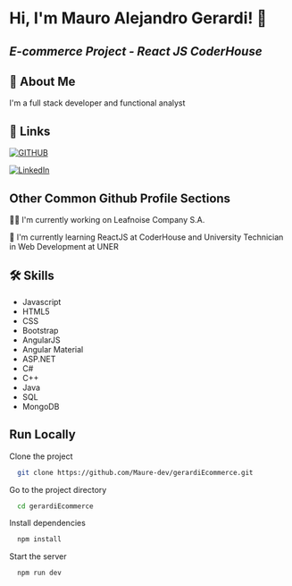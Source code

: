 # **Hi, I'm Mauro Alejandro Gerardi! 👋**

## _**E-commerce Project** - React JS CoderHouse_

## 🚀 About Me

I'm a full stack developer and
functional analyst

## 🔗 Links

[![GITHUB](https://img.shields.io/badge/Git_Hub-000?style=for-the-badge&logo=github&logoColor=white)](https://github.com/Maure-dev)

[![LinkedIn](https://img.shields.io/badge/linkedin-0A66C2?style=for-the-badge&logo=linkedin&logoColor=white)](https://www.linkedin.com/in/mauro-alejandro-gerardi-a35bb7175)

## Other Common Github Profile Sections

👩‍💻 I'm currently working on Leafnoise Company S.A.

🧠 I'm currently learning ReactJS at CoderHouse and University Technician in Web Development at UNER

## 🛠 Skills

- Javascript
- HTML5
- CSS
- Bootstrap
- AngularJS
- Angular Material
- ASP.NET
- C#
- C++
- Java
- SQL
- MongoDB

<!--## Demo

 ![Logo](Se espera Link o GIF) -->

## Run Locally

Clone the project

```bash
  git clone https://github.com/Maure-dev/gerardiEcommerce.git
```

Go to the project directory

```bash
  cd gerardiEcommerce
```

Install dependencies

```bash
  npm install
```

Start the server

```bash
  npm run dev
```
